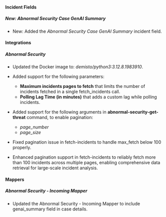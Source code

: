 
#### Incident Fields

##### New: Abnormal Security Case GenAI Summary

- New: Added the *Abnormal Security Case GenAI Summary* incident field.


#### Integrations

##### Abnormal Security
- Updated the Docker image to: *demisto/python3:3.12.8.1983910*.

- Added support for the following parameters:
    - **Maximum incidents pages to fetch** that limits the number of incidents fetched in a single fetch_incidents call.
    - **Polling Lag Time (in minutes)** that adds a custom lag while polling incidents.
- Added support for the following arguments in **abnormal-security-get-threat** command, to enable pagination:
    - *page_number*
    - *page_size*
- Fixed pagination issue in fetch-incidents to handle max_fetch below 100 properly.
- Enhanced pagination support in fetch-incidents to reliably fetch more than 100 incidents across multiple pages, enabling comprehensive data retrieval for large-scale incident analysis.

  
#### Mappers

##### Abnormal Security - Incoming Mapper

- Updated the Abnormal Security - Incoming Mapper to include genai_summary field in case details.

